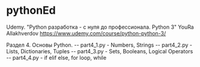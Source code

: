 # pythonEd

Udemy. "Python разработка - с нуля до профессионала. Python 3" YouRa Allakhverdov https://www.udemy.com/course/python-python-3/

Раздел 4. Основы Python.
-- part4_1.py - Numbers, Strings
-- part4_2.py - Lists, Dictionaries, Tuples
-- part4_3.py - Sets, Booleans, Logical Operators
-- part4_4.py - if elif else, for loop, while
